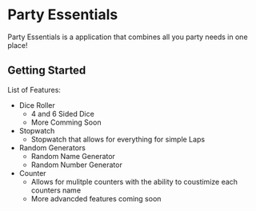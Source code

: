 # Party Essentials

Party Essentials is a application that combines all you party needs in one place!

## Getting Started
List of Features:
- Dice Roller
  - 4 and 6 Sided Dice
  - More Comming Soon
- Stopwatch
  - Stopwatch that allows for everything for simple Laps
- Random Generators
  - Random Name Generator
  - Random Number Generator
- Counter
  - Allows for mulitple counters with the ability to coustimize each counters name
  - More advancded features coming soon
 
